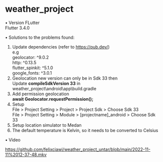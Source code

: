 # weather_project

• Version FLutter
<br />Flutter 3.4.0

• Solutions to the problems found:
1. Update dependencies (refer to https://pub.dev/)
<br />e.g
<br />geolocator: ^9.0.2
<br />http: ^0.13.5
<br />flutter_spinkit: ^5.1.0
<br />google_fonts: ^3.0.1
2. Geolocation new version can only be in Sdk 33 then
<br />Update **compileSdkVersion 33** in weather_project\android\app\build.gradle
3. Add permission geolocation
<br />**await Geolocator.requestPermission();**
4. Setup
<br />File > Project Setting > Project > Project Sdk > Choose Sdk 33
<br />File > Project Setting > Module > [projectname]_android > Choose Sdk 33
5. Setup location simulator to Medan
6. The default temperature is Kelvin, so it needs to be converted to Celsius

• Video

https://github.com/felixciawi/weather_project_untar/blob/main/2022-11-11%2012-37-48.mkv

